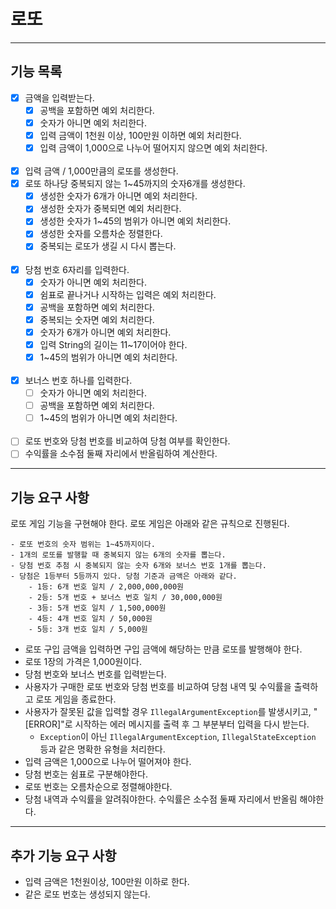 # 로또

---

## 기능 목록

- [x] 금액을 입력받는다.
    - [x] 공백을 포함하면 예외 처리한다.
    - [x] 숫자가 아니면 예외 처리한다.
    - [x] 입력 금액이 1천원 이상, 100만원 이하면 예외 처리한다.
    - [x] 입력 금액이 1,000으로 나누어 떨어지지 않으면 예외 처리한다.
      <br><br>
- [x] 입력 금액 / 1,000만큼의 로또를 생성한다.
- [x] 로또 하나당 중복되지 않는 1~45까지의 숫자6개를 생성한다.
    - [x] 생성한 숫자가 6개가 아니면 예외 처리한다.
    - [x] 생성한 숫자가 중복되면 예외 처리한다.
    - [x] 생성한 숫자가 1~45의 범위가 아니면 예외 처리한다.
    - [x] 생성한 숫자를 오름차순 정렬한다.
    - [x] 중복되는 로또가 생길 시 다시 뽑는다.
      <br><br>
- [x] 당첨 번호 6자리를 입력한다.
    - [x] 숫자가 아니면 예외 처리한다.
    - [x] 쉼표로 끝나거나 시작하는 입력은 예외 처리한다.
    - [x] 공백을 포함하면 예외 처리한다.
    - [x] 중복되는 숫자면 예외 처리한다.
    - [x] 숫자가 6개가 아니면 예외 처리한다.
    - [x] 입력 String의 길이는 11~17이어야 한다.
    - [x] 1~45의 범위가 아니면 예외 처리한다.
      <br><br>
- [x] 보너스 번호 하나를 입력한다.
    - [ ] 숫자가 아니면 예외 처리한다.
    - [ ] 공백을 포함하면 예외 처리한다.
    - [ ] 1~45의 범위가 아니면 예외 처리한다.
      <br><br>
- [ ] 로또 번호와 당첨 번호를 비교하여 당첨 여부를 확인한다.
- [ ] 수익률을 소수점 둘째 자리에서 반올림하여 계산한다.

---

## 기능 요구 사항

로또 게임 기능을 구현해야 한다. 로또 게임은 아래와 같은 규칙으로 진행된다.

```
- 로또 번호의 숫자 범위는 1~45까지이다.
- 1개의 로또를 발행할 때 중복되지 않는 6개의 숫자를 뽑는다.
- 당첨 번호 추첨 시 중복되지 않는 숫자 6개와 보너스 번호 1개를 뽑는다.
- 당첨은 1등부터 5등까지 있다. 당첨 기준과 금액은 아래와 같다.
    - 1등: 6개 번호 일치 / 2,000,000,000원
    - 2등: 5개 번호 + 보너스 번호 일치 / 30,000,000원
    - 3등: 5개 번호 일치 / 1,500,000원
    - 4등: 4개 번호 일치 / 50,000원
    - 5등: 3개 번호 일치 / 5,000원
```

- 로또 구입 금액을 입력하면 구입 금액에 해당하는 만큼 로또를 발행해야 한다.
- 로또 1장의 가격은 1,000원이다.
- 당첨 번호와 보너스 번호를 입력받는다.
- 사용자가 구매한 로또 번호와 당첨 번호를 비교하여 당첨 내역 및 수익률을 출력하고 로또 게임을 종료한다.
- 사용자가 잘못된 값을 입력할 경우 `IllegalArgumentException`를 발생시키고, "[ERROR]"로 시작하는 에러 메시지를 출력 후 그 부분부터 입력을 다시 받는다.
    - `Exception`이 아닌 `IllegalArgumentException`, `IllegalStateException` 등과 같은 명확한 유형을 처리한다.
- 입력 금액은 1,000으로 나누어 떨어져야 한다.
- 당첨 번호는 쉼표로 구분해야한다.
- 로또 번호는 오름차순으로 정렬해야한다.
- 당첨 내역과 수익률을 알려줘야한다. 수익률은 소수점 둘째 자리에서 반올림 해야한다.

---

## 추가 기능 요구 사항

- 입력 금액은 1천원이상, 100만원 이하로 한다.
- 같은 로또 번호는 생성되지 않는다.